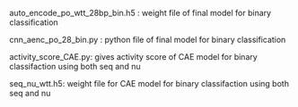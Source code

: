 
auto_encode_po_wtt_28bp_bin.h5 : weight file of final model for binary classification

cnn_aenc_po_28_bin.py : python file of final model for binary classification

activity_score_CAE.py: gives activity score of CAE model for binary classifaction using both seq and nu 

seq_nu_wtt.h5: weight file for CAE model for binary classifaction using both seq and nu 
